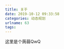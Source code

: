 ```yaml
---
title: 关于
date: 2019-10-12 09:33:58
categories: 动态规划
urlname: 63
tags:
---
```

<!--markdown-->这里是个蒟蒻QwQ